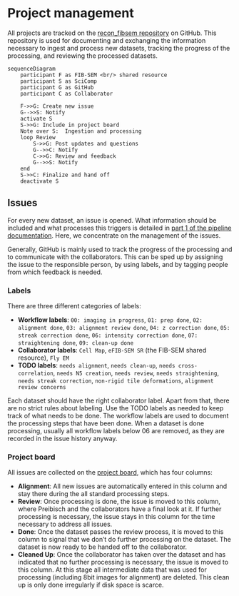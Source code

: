 # Project management
All projects are tracked on the [recon_fibsem repository](https://github.com/JaneliaSciComp/recon_fibsem) on GitHub.
This repository is used for documenting and exchanging the information necessary to ingest and process new datasets, tracking the progress of the processing, and reviewing the processed datasets.

```mermaid
sequenceDiagram
    participant F as FIB-SEM <br/> shared resource
    participant S as SciComp
    participant G as GitHub
    participant C as Collaborator
    
    F->>G: Create new issue
    G-->>S: Notify
    activate S
    S->>G: Include in project board
    Note over S:  Ingestion and processing
    loop Review
        S->>G: Post updates and questions
        G-->>C: Notify
        C->>G: Review and feedback   
        G-->>S: Notify
    end
    S->>C: Finalize and hand off
    deactivate S
```

## Issues
For every new dataset, an issue is opened. What information should be included and what processes this triggers is detailed in [part 1 of the pipeline documentation](recon_p01_render_import.md). Here, we concentrate on the management of the issues.

Generally, GitHub is mainly used to track the progress of the processing and to communicate with the collaborators. This can be sped up by assigning the issue to the responsible person, by using labels, and by tagging people from which feedback is needed.

### Labels

There are three different categories of labels:

- **Workflow labels**: `00: imaging in progress`, `01: prep done`, `02: alignment done`, `03: alignment review done`, `04: z correction done`, `05: streak correction done`, `06: intensity correction done`, `07: straightening done`, `09: clean-up done`
- **Collaborator labels**: `Cell Map`, `eFIB-SEM SR` (the FIB-SEM shared resource), `Fly EM`
- **TODO labels**: `needs alignment`, `needs clean-up`, `needs cross-correlation`, `needs N5 creation`, `needs review`, `needs straightening`, `needs streak correction`, `non-rigid tile deformations`, `alignment review concerns`

Each dataset should have the right collaborator label. Apart from that, there are no strict rules about labeling. Use the TODO labels as needed to keep track of what needs to be done. The workflow labels are used to document the processing steps that have been done. When a dataset is done processing, usually all workflow labels below 06 are removed, as they are recorded in the issue history anyway.

### Project board

All issues are collected on the [project board](https://github.com/JaneliaSciComp/recon_fibsem/projects/1), which has four columns:

- **Alignment**: All new issues are automatically entered in this column and stay there during the all standard processing steps.
- **Review**: Once processing is done, the issue is moved to this column, where Preibisch and the collaborators have a final look at it. If further processing is necessary, the issue stays in this column for the time necessary to address all issues.
- **Done**: Once the dataset passes the review process, it is moved to this column to signal that we don’t do further processing on the dataset. The dataset is now ready to be handed off to the collaborator.
- **Cleaned Up**: Once the collaborator has taken over the dataset and has indicated that no further processing is necessary, the issue is moved to this column. At this stage all intermediate data that was used for processing (including 8bit images for alignment) are deleted. This clean up is only done irregularly if disk space is scarce.